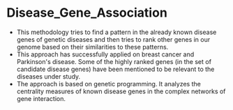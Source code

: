 # Disease_Gene_Association

- This methodology tries to find a pattern in the already known disease genes of genetic diseases and then tries to rank other genes in our genome based on their similarities to these patterns.
- This approach has successfully applied on breast cancer and Parkinson's disease. Some of the highly ranked genes (in the set of candidate disease genes) have been mentioned to be relevant to the diseases under study.
- The approach is based on genetic programming. It analyzes the centrality measures of known disease genes in the complex networks of gene interaction.
